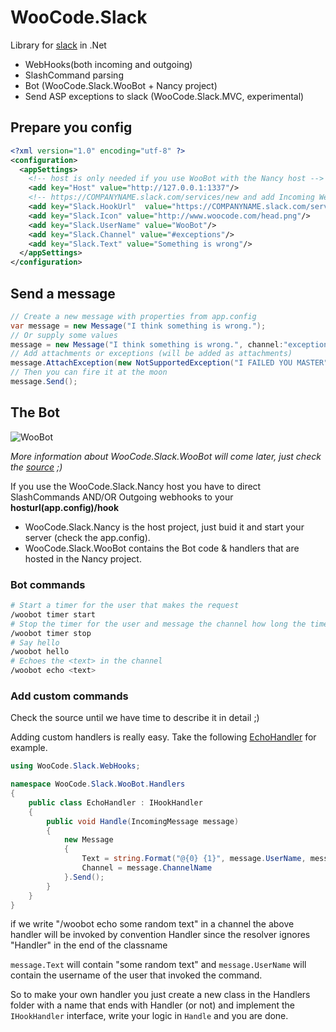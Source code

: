 WooCode.Slack
=============

Library for [slack](https://slack.com/) in .Net
- WebHooks(both incoming and outgoing)
- SlashCommand parsing 
- Bot (WooCode.Slack.WooBot + Nancy project)
- Send ASP exceptions to slack (WooCode.Slack.MVC, experimental)

## Prepare you config
``` xml
<?xml version="1.0" encoding="utf-8" ?>
<configuration>
  <appSettings>
    <!-- host is only needed if you use WooBot with the Nancy host -->
    <add key="Host" value="http://127.0.0.1:1337"/>
    <!-- https://COMPANYNAME.slack.com/services/new and add Incoming WebHooks thats where you'll find your URL -->
    <add key="Slack.HookUrl"  value="https://COMPANYNAME.slack.com/services/hooks/incoming-webhook?token=TOKEN"/>
    <add key="Slack.Icon" value="http://www.woocode.com/head.png"/>
    <add key="Slack.UserName" value="WooBot"/>
    <add key="Slack.Channel" value="#exceptions"/>
    <add key="Slack.Text" value="Something is wrong"/>
  </appSettings>
</configuration>
```

## Send a message
``` csharp
// Create a new message with properties from app.config
var message = new Message("I think something is wrong.");
// Or supply some values
message = new Message("I think something is wrong.", channel:"exceptions", userName:"MyName");
// Add attachments or exceptions (will be added as attachments)
message.AttachException(new NotSupportedException("I FAILED YOU MASTER",e));
// Then you can fire it at the moon
message.Send();
```

## The Bot
![WooBot](http://i.imgur.com/yXlH3Md.png)

*More information about WooCode.Slack.WooBot will come later, just check the [source](https://github.com/WooCode/WooCode.Slack/tree/develop/WooCode.Slack.WooBot) ;)*

If you use the WooCode.Slack.Nancy host you have to direct SlashCommands AND/OR Outgoing webhooks to your **hosturl(app.config)/hook**

- WooCode.Slack.Nancy is the host project, just buid it and start your server (check the app.config).
- WooCode.Slack.WooBot contains the Bot code & handlers that are hosted in the Nancy project.

### Bot commands
``` bash
# Start a timer for the user that makes the request
/woobot timer start
# Stop the timer for the user and message the channel how long the timer was active
/woobot timer stop 
# Say hello
/woobot hello
# Echoes the <text> in the channel
/woobot echo <text> 
```

### Add custom commands
Check the source until we have time to describe it in detail ;)

Adding custom handlers is really easy. Take the following [EchoHandler](https://github.com/WooCode/WooCode.Slack/blob/develop/WooCode.Slack.WooBot/Handlers/EchoHandler.cs) for example.
``` csharp
using WooCode.Slack.WebHooks;

namespace WooCode.Slack.WooBot.Handlers
{
    public class EchoHandler : IHookHandler
    {
        public void Handle(IncomingMessage message)
        {
            new Message
            {
                Text = string.Format("@{0} {1}", message.UserName, message.Text),
                Channel = message.ChannelName
            }.Send();
        }
    }
}
```
if we write "/woobot echo some random text" in a channel the above handler will be invoked by convention <handlerAlias>Handler since the resolver ignores "Handler" in the end of the classname 

<code>message.Text</code> will contain "some random text" and <code>message.UserName</code> will contain the username of the user that invoked the command.

So to make your own handler you just create a new class in the Handlers folder with a name that ends with Handler (or not) and implement the <code>IHookHandler</code> interface, write your logic in <code>Handle</code> and you are done.
